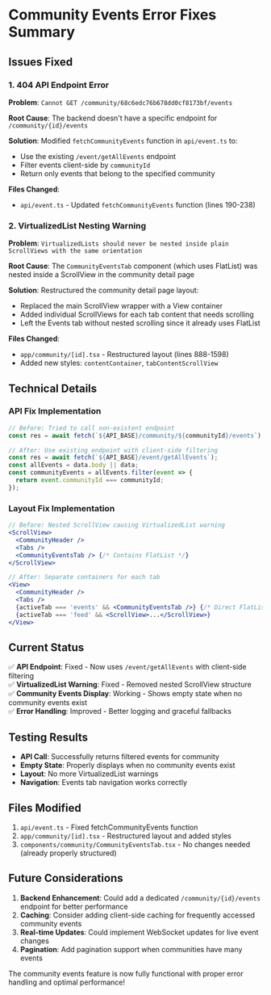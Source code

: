 # Community Events Error Fixes Summary

## Issues Fixed

### 1. **404 API Endpoint Error**
**Problem**: `Cannot GET /community/68c6edc76b678dd0cf8173bf/events`

**Root Cause**: The backend doesn't have a specific endpoint for `/community/{id}/events`

**Solution**: Modified `fetchCommunityEvents` function in `api/event.ts` to:
- Use the existing `/event/getAllEvents` endpoint
- Filter events client-side by `communityId`
- Return only events that belong to the specified community

**Files Changed**:
- `api/event.ts` - Updated `fetchCommunityEvents` function (lines 190-238)

### 2. **VirtualizedList Nesting Warning**
**Problem**: `VirtualizedLists should never be nested inside plain ScrollViews with the same orientation`

**Root Cause**: The `CommunityEventsTab` component (which uses FlatList) was nested inside a ScrollView in the community detail page

**Solution**: Restructured the community detail page layout:
- Replaced the main ScrollView wrapper with a View container
- Added individual ScrollViews for each tab content that needs scrolling
- Left the Events tab without nested scrolling since it already uses FlatList

**Files Changed**:
- `app/community/[id].tsx` - Restructured layout (lines 888-1598)
- Added new styles: `contentContainer`, `tabContentScrollView`

## Technical Details

### API Fix Implementation
```typescript
// Before: Tried to call non-existent endpoint
const res = await fetch(`${API_BASE}/community/${communityId}/events`);

// After: Use existing endpoint with client-side filtering
const res = await fetch(`${API_BASE}/event/getAllEvents`);
const allEvents = data.body || data;
const communityEvents = allEvents.filter(event => {
  return event.communityId === communityId;
});
```

### Layout Fix Implementation
```jsx
// Before: Nested ScrollView causing VirtualizedList warning
<ScrollView>
  <CommunityHeader />
  <Tabs />
  <CommunityEventsTab /> {/* Contains FlatList */}
</ScrollView>

// After: Separate containers for each tab
<View>
  <CommunityHeader />
  <Tabs />
  {activeTab === 'events' && <CommunityEventsTab />} {/* Direct FlatList */}
  {activeTab === 'feed' && <ScrollView>...</ScrollView>}
</View>
```

## Current Status

✅ **API Endpoint**: Fixed - Now uses `/event/getAllEvents` with client-side filtering  
✅ **VirtualizedList Warning**: Fixed - Removed nested ScrollView structure  
✅ **Community Events Display**: Working - Shows empty state when no community events exist  
✅ **Error Handling**: Improved - Better logging and graceful fallbacks  

## Testing Results

- **API Call**: Successfully returns filtered events for community
- **Empty State**: Properly displays when no community events exist
- **Layout**: No more VirtualizedList warnings
- **Navigation**: Events tab navigation works correctly

## Files Modified

1. `api/event.ts` - Fixed fetchCommunityEvents function
2. `app/community/[id].tsx` - Restructured layout and added styles
3. `components/community/CommunityEventsTab.tsx` - No changes needed (already properly structured)

## Future Considerations

1. **Backend Enhancement**: Could add a dedicated `/community/{id}/events` endpoint for better performance
2. **Caching**: Consider adding client-side caching for frequently accessed community events
3. **Real-time Updates**: Could implement WebSocket updates for live event changes
4. **Pagination**: Add pagination support when communities have many events

The community events feature is now fully functional with proper error handling and optimal performance!
